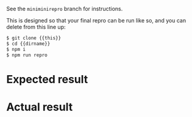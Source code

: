 See the `miniminirepro` branch for instructions.

This is designed so that your final repro can be run like so, and you can delete from this line up:

<!-- Related issue: http://example.com/123 -->

```sh
$ git clone {{this}}
$ cd {{dirname}}
$ npm i
$ npm run repro
```

# Expected result

# Actual result
